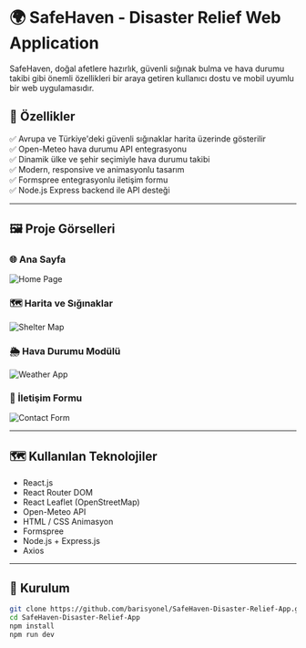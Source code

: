 # 🌍 SafeHaven - Disaster Relief Web Application

SafeHaven, doğal afetlere hazırlık, güvenli sığınak bulma ve hava durumu takibi gibi önemli özellikleri bir araya getiren kullanıcı dostu ve mobil uyumlu bir web uygulamasıdır.

## 🚀 Özellikler
✅ Avrupa ve Türkiye'deki güvenli sığınaklar harita üzerinde gösterilir  
✅ Open-Meteo hava durumu API entegrasyonu  
✅ Dinamik ülke ve şehir seçimiyle hava durumu takibi  
✅ Modern, responsive ve animasyonlu tasarım  
✅ Formspree entegrasyonlu iletişim formu  
✅ Node.js Express backend ile API desteği

---

## 🖼️ **Proje Görselleri**

### 🌐 Ana Sayfa
![Home Page](src/assets/homepage.png)

### 🗺️ Harita ve Sığınaklar
![Shelter Map](src/assets/shelters.png)

### 🌦️ Hava Durumu Modülü
![Weather App](src/assets/weather.png)

### 📩 İletişim Formu
![Contact Form](src/assets/contact.png)

---

## 🗺️ Kullanılan Teknolojiler
- React.js
- React Router DOM
- React Leaflet (OpenStreetMap)
- Open-Meteo API
- HTML / CSS Animasyon
- Formspree
- Node.js + Express.js
- Axios

---

## 📂 Kurulum
```bash
git clone https://github.com/barisyonel/SafeHaven-Disaster-Relief-App.git
cd SafeHaven-Disaster-Relief-App
npm install
npm run dev
